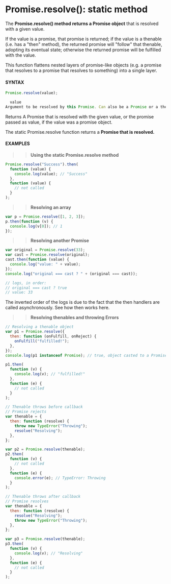 # Promise.resolve(): static method

The **Promise.resolve() method returns a Promise object** that is resolved with a given value.

If the value is a promise, that promise is returned; if the value is a thenable (i.e. has a "then" method), the returned promise will "follow" that thenable, adopting its eventual state; otherwise the returned promise will be fulfilled with the value.

This function flattens nested layers of promise-like objects (e.g. a promise that resolves to a promise that resolves to something) into a single layer.

#### **SYNTAX**

```js
Promise.resolve(value);

  value
Argument to be resolved by this Promise. Can also be a Promise or a thenable to resolve.
```

Returns A Promise that is resolved with the given value, or the promise passed as value, if the value was a promise object.

The static Promise.resolve function returns a **Promise that is resolved.**

#### **EXAMPLES**

> > **Using the static Promise.resolve method**

```js
Promise.resolve("Success").then(
  function (value) {
    console.log(value); // "Success"
  },
  function (value) {
    // not called
  }
);
```

> > **Resolving an array**

```js
var p = Promise.resolve([1, 2, 3]);
p.then(function (v) {
  console.log(v[0]); // 1
});
```

> > **Resolving another Promise**

```js
var original = Promise.resolve(33);
var cast = Promise.resolve(original);
cast.then(function (value) {
  console.log("value: " + value);
});
console.log("original === cast ? " + (original === cast));

// logs, in order:
// original === cast ? true
// value: 33
```

The inverted order of the logs is due to the fact that the then handlers are called asynchronously. See how then works here.

> > **Resolving thenables and throwing Errors**

```js
// Resolving a thenable object
var p1 = Promise.resolve({
  then: function (onFulfill, onReject) {
    onFulfill("fulfilled!");
  },
});
console.log(p1 instanceof Promise); // true, object casted to a Promise

p1.then(
  function (v) {
    console.log(v); // "fulfilled!"
  },
  function (e) {
    // not called
  }
);

// Thenable throws before callback
// Promise rejects
var thenable = {
  then: function (resolve) {
    throw new TypeError("Throwing");
    resolve("Resolving");
  },
};

var p2 = Promise.resolve(thenable);
p2.then(
  function (v) {
    // not called
  },
  function (e) {
    console.error(e); // TypeError: Throwing
  }
);

// Thenable throws after callback
// Promise resolves
var thenable = {
  then: function (resolve) {
    resolve("Resolving");
    throw new TypeError("Throwing");
  },
};

var p3 = Promise.resolve(thenable);
p3.then(
  function (v) {
    console.log(v); // "Resolving"
  },
  function (e) {
    // not called
  }
);
```
